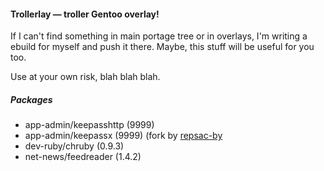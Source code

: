 #### Trollerlay — troller Gentoo overlay!

If I can't find something in main portage tree or in overlays, I'm writing a ebuild for myself and push it there. Maybe, this stuff will be useful for you too.

Use at your own risk, blah blah blah.

##### Packages

* app-admin/keepasshttp (9999)
* app-admin/keepassx (9999) (fork by [repsac-by](https://github.com/repsac-by/keepassx)
* dev-ruby/chruby (0.9.3)
* net-news/feedreader (1.4.2)
